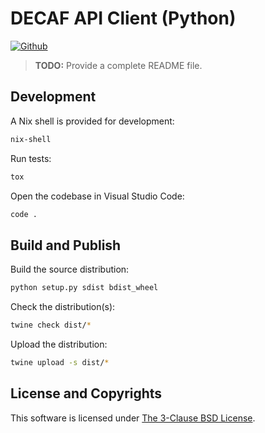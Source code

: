 # DECAF API Client (Python)

[![Github](https://github.com/telostat/decaf-api-client-python/workflows/Install%20and%20Test/badge.svg)](https://github.com/telostat/decaf-api-client-python/actions)

> **TODO:** Provide a complete README file.

## Development

A Nix shell is provided for development:

```sh
nix-shell
```

Run tests:

```sh
tox
```

Open the codebase in Visual Studio Code:

```sh
code .
```

## Build and Publish

Build the source distribution:

```sh
python setup.py sdist bdist_wheel
```

Check the distribution(s):

```sh
twine check dist/*
```

Upload the distribution:

```sh
twine upload -s dist/*
```

## License and Copyrights

This software is licensed under [The 3-Clause BSD
License](https://opensource.org/licenses/BSD-3-Clause).
